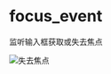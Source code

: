 # focus_event

监听输入框获取或失去焦点

![失去焦点](https://github.com/flutter-cn/flutter_cookbook/blob/master/focus_event/img/focus_event.gif)

